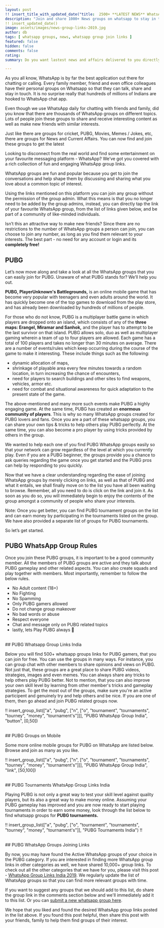 ```yaml
---
layout: post
!! insert_title_with_updated_date("title:  2500+ **LATEST NEWS** WhatsApp Group Links") !!
description: "Join and share 1000+ News groups on whatsapp to stay in touch with current affairs, politics, business and sports."
!! insert_updated_date()
image: assets/images/news-group-links-2019.jpg
author: db 
tags: [ whatsapp groups, news, whatsapp group join links ]
featured: false 
hidden: false
comments: false 
rating: 
summary: Do you want lastest news and affairs delivered to you directly on WhatsApp? Then this article is for you. We have collected over <strong>2500+ whatsapp group links for news and current affairs</strong> and listed them in the post below. If you've been searching for groups that will bring to you the latest news on cricket, politics, bollywood or business, look no futher. Go ahead and explore the list below and join as many groups as you like - for <strong>free!</strong> 

---
```



As you all know, WhatsApp is by far the best application out there for chatting or calling. Every family member, friend and even office colleagues have their personal groups on Whatsapp so that they can talk, share and stay in touch. It is no surprise really that hundreds of millions of Indians are hooked to WhatsApp chat app. 

Even though we use WhatsApp daily for chatting with friends and family, did you know that there are thousands of WhatsApp groups on different topics. Lots of people join these groups to share and receive interesting content as well as make new friends with similar interests. 

Just like there are groups for cricket, PUBG, Movies, Memes / Jokes, etc, there are groups for News and Current Affairs. You can now find and join these groups to get the latest 

Looking to disconnect from the real world and find some entertainment on your favourite messaging platform - WhatsApp? We’ve got you covered with a rich collection of fun and engaging WhatsApp group links. 

WhatsApp groups are fun and popular because you get to join the conversations and help shape them by discussing and sharing what you love about a common topic of interest. 

Using the links mentioned on this platform you can join any group without the permission of the group admin. What this means is that you no longer need to be added by the group admins, instead, you can directly tap the link of your favourite WhatsApp group, from the list of links given below, and be part of a community of like-minded individuals. 

Isn’t this an attractive way to make new friends? Since there are no restrictions to the number of WhatsApp groups a person can join, you can choose to join any number, as long as you find them relevant to your interests. The best part - no need for any account or login and its <strong>completely free!</strong>


## PUBG

Let’s now move along and take a look at all the WhatsApp groups that you can easily join for PUBG. Unaware of what PUBG stands for? We’ll help you out.

<strong>PUBG, PlayerUnknown's Battlegrounds,</strong> is an online mobile game that has become very popular with teenagers and even adults around the world. It has quickly become one of the top games to download from the play store, and has already been downloaded by hundreds of millions of people. 

For those who do not know, PUBG is a multiplayer battle game in which players are dropped onto an island, which consists of any of the <b>three maps: Erangel, Miramar and Sanhok,</b> and the player has to attempt to be the last survivor on that island. PUBG allows solo, duo as well as multiplayer gaming wherein a team of up to four players are allowed. Each game has a total of 100 players and takes no longer than 30 minutes on average. There are a number of events/rules which keep occurring during the course of the game to make it interesting. These include things such as the following:

-  dynamic allocation of maps, 
- shrinkage of playable area every few minutes towards a random location, in turn increasing the chance of encounters, 
- need for players to search buildings and other sites to find weapons, vehicles, armor etc.
- need for combat and situational awareness for quick adaptation to the present state of the game. 

The above-mentioned and many more such events make PUBG a highly engaging game. At the same time, PUBG has created an <b>enormous community of players</b>. This is why so many WhatsApp groups created for PUBG lovers and fans. Once you are a part of these whatsapp groups, you can share your own tips & tricks to help others play PUBG perfectly. At the same time, you can also become a pro player by using tricks provided by others in the group.  

We wanted to help each one of you find PUBG WhatsApp groups easily so that your network can grow regardless of the level at which you currently play. Even if you are a PUBG beginner, the groups provide you a chance to ask queries regarding the game once you get started and the PUBG pros can help by responding to you quickly. 

Now that we have a clear understanding regarding the ease of joining WhatsApp groups by merely clicking on links, as well as that of PUBG and what it entails, we shall finally move on to the list you have all been waiting to browse. Remember, all you need to do is click on the link and join it. As soon as you do so, you will immediately begin to enjoy the contents of the group amongst a community of people who share your interests. 

Note: Once you get better, you can find PUBG tournament groups on the list and can earn money by participating in the tournaments listed on the group. We have also provided a separate list of groups for PUBG tournaments.

So let’s get started. 


## PUBG WhatsApp Group Rules

Once you join these PUBG groups, it is important to be a good community member. All the members of PUBG groups are active and they talk about PUBG gameplay and other related aspects. You can also create squads and play together with members. Most importantly, remember to follow the below rules.

- No Adult content (18+)
- No Fighting
- No Spamming
- Only PUBG gamers allowed
- Do not change group makeover
- No bad words or abuse
- Respect everyone
- Chat and message only on PUBG related topics
- lastly, lets Play PUBG always 🙂


<br />
## PUBG Whatsapp Group Links India 

Below you will find 500+ whatsapp groups links for PUBG gamers, that you can join for free. You can use the groups in many ways. For instance, you can group chat with other members to share opinions and views on PUBG. Not just that, these groups are a great place to share PUBG videos, strategies, images and even memes. You can always share any tricks to help others play PUBG better. Not to mention, that you can also improve your own skill level by learning from other member's tricks and gameplay strategies. To get the most out of the groups, make sure you're an active participent and genuinely try and help others and be nice. If you are one of them, then go ahead and join PUBG related groups now.

!! insert_group_list(["a", "pubg", ["n", ["o", "tournament", "tournaments", "tourney", "money", "tournament's"]]], "PUBG WhatsApp Group India", "button", [0,50]) 

<br />
## PUBG Groups on Mobile 

Some more online mobile groups for PUBG on WhatsApp are listed below. Browse and join as many as you like.

!! insert_group_list(["a", "pubg", ["n", ["o", "tournament", "tournaments", "tourney", "money", "tournament's"]]], "PUBG WhatsApp Group India", "link", [50,100]) 

<br />
## PUBG Tournaments WhatsApp Group Links India

Playing PUBG is not only a great way to test your skill level against quality players, but its also a great way to make money online. Assuming your PUBG gameplay has improved and you are now ready to start playing tournaments in order to earn some money, look through the list below to find whatsapp groups for <b>PUBG tournaments.</b>

!! insert_group_list(["a", "pubg", ["o", "tournament", "tournaments", "tourney", "money", "tournament's"]], "PUBG Tournaments India") !!

<br />
## PUBG WhatsApp Groups Joining Links 

By now, you may have found the Active WhatsApp groups of your choice in the PUBG category. If you are interested in finding more WhatsApp group links in other categories as well, we have shared 10,000+ group links. To check out all the other categories that we have for you, please visit this post - <a href="{{site.baseurl}}/whatsapp-group-links">WhatsApp Group Links India 2019</a>. We regularly update the list of WhatsApp groups so that you can find more relevant groups with time. 

If you want to suggest any groups that we should add to this list, do share the group link in the comments section below and we'll immediately add it to this list. Or you can <a href="{{ site.baseurl}}/submit-whatsapp-group">submit a new whatsapp group here</a>.

We hope that you liked and found the desired WhatsApp group links posted in the list above. If you found this post helpful, then share this post with your friends, family to help them find groups of their interest. 

<br />
<br />
